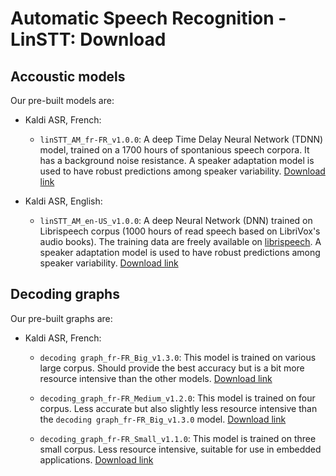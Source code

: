 # Automatic Speech Recognition - LinSTT: Download


## Accoustic models
Our pre-built models are:

- Kaldi ASR, French:
    - `linSTT_AM_fr-FR_v1.0.0`: A deep Time Delay Neural Network (TDNN) model, trained on a 1700 hours of spontanious speech corpora. It has a background noise resistance. A speaker adaptation model is used to have robust predictions among speaker variability. [Download link](https://dl.linto.ai/downloads/model-distribution/acoustic-models/fr-FR/linSTT_AM_fr-FR_v1.0.0.zip)

- Kaldi ASR, English:
   - `linSTT_AM_en-US_v1.0.0`: A deep Neural Network (DNN) trained on Librispeech corpus (1000 hours of read speech based on LibriVox's audio books). The training data are freely available on [librispeech](http://www.openslr.org/12/). A speaker adaptation model is used to have robust predictions among speaker variability. [Download link](https://dl.linto.ai/downloads/model-distribution/acoustic-models/en-US/linSTT_AM_en-US_v1.0.0.zip)


## Decoding graphs
Our pre-built graphs are:

- Kaldi ASR, French:
    - `decoding graph_fr-FR_Big_v1.3.0`: This model is trained on various large corpus. Should provide the best accuracy but is a bit more resource intensive than the other models. [Download link](https://dl.linto.ai/downloads/model-distribution/decoding-graphs/LVCSR/fr-FR/decoding_graph_fr-FR_Big_v1.3.0.zip)

    - `decoding_graph_fr-FR_Medium_v1.2.0`: This model is trained on four corpus. Less accurate but also slightly less resource intensive than the `decoding graph_fr-FR_Big_v1.3.0` model. [Download link](https://dl.linto.ai/downloads/model-distribution/decoding-graphs/LVCSR/fr-FR/decoding_graph_fr-FR_Medium_v1.2.0.zip)

    - `decoding_graph_fr-FR_Small_v1.1.0`: This model is trained on three small corpus. Less resource intensive, suitable for use in embedded applications. [Download link](https://dl.linto.ai/downloads/model-distribution/decoding-graphs/LVCSR/fr-FR/decoding_graph_fr-FR_Small_v1.1.0.zip)

